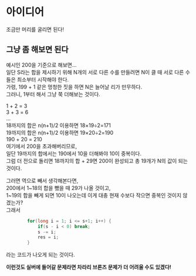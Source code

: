 # 아이디어
조금만 머리를 굴리면 된다!

## 그냥 좀 해보면 된다
예시인 200을 기준으로 해보면...   
일단 S라는 합을 제시하기 위해 N개의 서로 다른 수를 만들려면 N이 클 때 서로 다른 수들은 최소부터 시작해야 한다.   
가령, 199 + 1 같은 멍청한 짓을 하면 N은 늘어날 리가 만무하다.   
그러니, 1부터 해서 그냥 쭉 더해보는 것이다.   

1 + 2 = 3   
3 + 3 = 6   
...   
18까지의 합은 n(n+1)/2 이용하면 18×19÷2=171   
19까지의 합은 n(n+1)/2 이용하면 19×20÷2=190   
190 + 20 = 210   
여기에서 200을 초과해버리므로,   
일단 19까지의 합에서는 190에서 10을 더해봐야 10이 중복이다.   
그럼 더 전으로 돌리면 18까지의 합 + 29면 200이 완성되고 총 19개가 N의 값이 되는 것이다.   

그러면 역으로 빼서 생각해본다면,   
200에서 1\~18의 합을 뺐을 때 29가 나올 것이고,   
1\~19의 합을 빼게 되면 10이 나오는데 이게 대충 현재 수보다 작으면 중복인 것이지 않겠는가?   
그래서    

```JAVA
        for(long i = 1; i <= s+1; i++) {
            if(s - i < 0) break;
            s -= i;
            res = i;
        }
```
라는 코드가 나오게 되는 것이다.

**이런것도 실버에 들어갈 문제라면 차라리 브론즈 문제가 더 어려울 수도 있겠다!**
